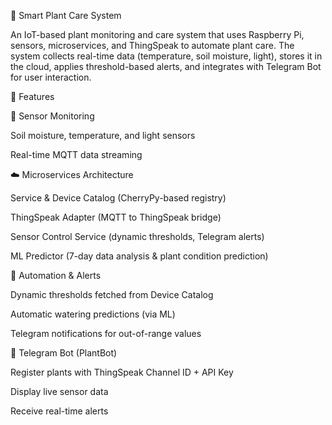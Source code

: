 🌱 Smart Plant Care System

An IoT-based plant monitoring and care system that uses Raspberry Pi, sensors, microservices, and ThingSpeak to automate plant care. The system collects real-time data (temperature, soil moisture, light), stores it in the cloud, applies threshold-based alerts, and integrates with Telegram Bot for user interaction.

🚀 Features

📡 Sensor Monitoring

Soil moisture, temperature, and light sensors

Real-time MQTT data streaming

☁️ Microservices Architecture

Service & Device Catalog (CherryPy-based registry)

ThingSpeak Adapter (MQTT to ThingSpeak bridge)

Sensor Control Service (dynamic thresholds, Telegram alerts)

ML Predictor (7-day data analysis & plant condition prediction)

🤖 Automation & Alerts

Dynamic thresholds fetched from Device Catalog

Automatic watering predictions (via ML)

Telegram notifications for out-of-range values

💬 Telegram Bot (PlantBot)

Register plants with ThingSpeak Channel ID + API Key

Display live sensor data

Receive real-time alerts
